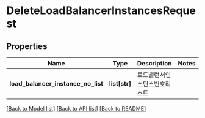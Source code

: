 # DeleteLoadBalancerInstancesRequest

## Properties
Name | Type | Description | Notes
------------ | ------------- | ------------- | -------------
**load_balancer_instance_no_list** | **list[str]** | 로드밸런서인스턴스번호리스트 | 

[[Back to Model list]](../README.md#documentation-for-models) [[Back to API list]](../README.md#documentation-for-api-endpoints) [[Back to README]](../README.md)


